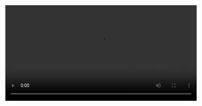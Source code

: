 <video controls width="600">
  <source src="https://raw.githubusercontent.com/blockcarft114/bck_blog_img/refs/heads/main/video_240904_193126.mp4" type="video/mp4">
  你的浏览器不支持视频播放。
</video>